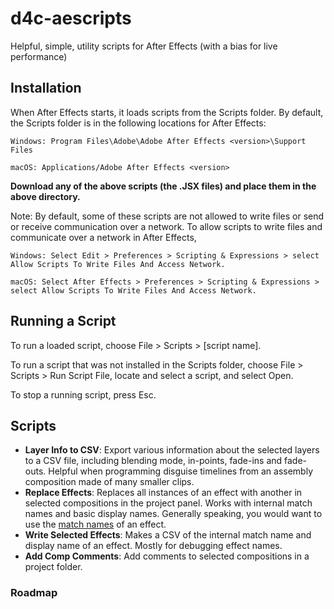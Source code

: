 # d4c-aescripts
Helpful, simple, utility scripts for After Effects (with a bias for live performance)

## Installation
When After Effects starts, it loads scripts from the Scripts folder. By default, the Scripts folder is in the following locations for After Effects:
```
Windows: Program Files\Adobe\Adobe After Effects <version>\Support Files

macOS: Applications/Adobe After Effects <version>
```
**Download any of the above scripts (the .JSX files) and place them in the above directory.**

Note: By default, some of these scripts are not allowed to write files or send or receive communication over a network. To allow scripts to write files and communicate over a network in After Effects,
```
Windows: Select Edit > Preferences > Scripting & Expressions > select Allow Scripts To Write Files And Access Network.

macOS: Select After Effects > Preferences > Scripting & Expressions > select Allow Scripts To Write Files And Access Network.
```
## Running a Script
To run a loaded script, choose File > Scripts > [script name].

To run a script that was not installed in the Scripts folder, choose File > Scripts > Run Script File, locate and select a script, and select Open.

To stop a running script, press Esc.
## Scripts
- **Layer Info to CSV**: Export various information about the selected layers to a CSV file, including blending mode, in-points, fade-ins and fade-outs. Helpful when programming disguise timelines from an assembly composition made of many smaller clips.
- **Replace Effects**: Replaces all instances of an effect with another in selected compositions in the project panel. Works with internal match names and basic display names. Generally speaking, you would want to use the [match names](https://ae-scripting.docsforadobe.dev/matchnames/effects/firstparty.html)  of an effect.
- **Write Selected Effects**: Makes a CSV of the internal match name and display name of an effect. Mostly for debugging effect names.
- **Add Comp Comments**: Add comments to selected compositions in a project folder.

### Roadmap
